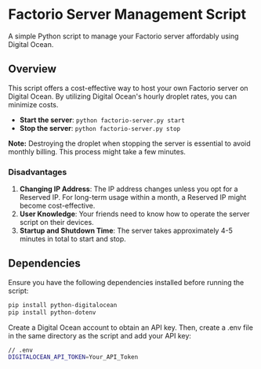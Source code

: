 # Factorio Server Management Script

A simple Python script to manage your Factorio server affordably using Digital Ocean.

## Overview

This script offers a cost-effective way to host your own Factorio server on Digital Ocean. By utilizing Digital Ocean's hourly droplet rates, you can minimize costs.

- **Start the server**: `python factorio-server.py start`
- **Stop the server**: `python factorio-server.py stop`

**Note:** Destroying the droplet when stopping the server is essential to avoid monthly billing. This process might take a few minutes.

### Disadvantages

1. **Changing IP Address**: The IP address changes unless you opt for a Reserved IP. For long-term usage within a month, a Reserved IP might become cost-effective.
2. **User Knowledge**: Your friends need to know how to operate the server script on their devices.
3. **Startup and Shutdown Time**: The server takes approximately 4-5 minutes in total to start and stop.

## Dependencies

Ensure you have the following dependencies installed before running the script:

```sh
pip install python-digitalocean
pip install python-dotenv
```

Create a Digital Ocean account to obtain an API key. Then, create a .env file in the same directory as the script and add your API key:

```sh
// .env
DIGITALOCEAN_API_TOKEN=Your_API_Token

```
